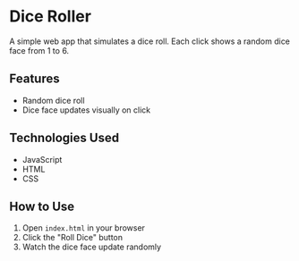 #  Dice Roller

A simple web app that simulates a dice roll. Each click shows a random dice face from 1 to 6.

##  Features

- Random dice roll
- Dice face updates visually on click

##  Technologies Used

- JavaScript
- HTML
- CSS 


##  How to Use

1. Open `index.html` in your browser
2. Click the "Roll Dice" button
3. Watch the dice face update randomly



